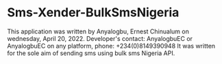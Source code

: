 # Sms-Xender-BulkSmsNigeria
This application was written by Anyalogbu, Ernest Chinualum on wednesday, April 20, 2022. Developer's contact: AnyalogbuEC or AnyalogbuEC on any platform, phone: +234(0)8149390948 It was written for the sole aim of sending sms using bulk sms Nigeria API.
